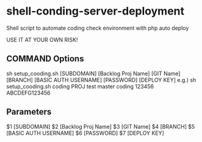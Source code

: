 # shell-conding-server-deployment
Shell script to automate coding check environment with php auto deploy

USE IT AT YOUR OWN RISK!

## COMMAND Options

sh setup_cooding.sh [SUBDOMAIN] [Backlog Proj Name] [GIT Name] [BRANCH] [BASIC AUTH USERNAME] [PASSWORD] [DEPLOY KEY]
e.g.) sh setup_cooding.sh coding PROJ test master coding 123456 ABCDEFG123456

## Parameters

$1 [SUBDOMAIN]
$2 [Backlog Proj Name]
$3 [GIT Name]
$4 [BRANCH]
$5 [BASIC AUTH USERNAME]
$6 [PASSWORD]
$7 [DEPLOY KEY]
